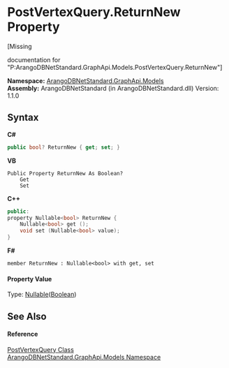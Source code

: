 # PostVertexQuery.ReturnNew Property 
 

\[Missing <summary> documentation for "P:ArangoDBNetStandard.GraphApi.Models.PostVertexQuery.ReturnNew"\]

**Namespace:**&nbsp;<a href="6fb2338d-d8f7-f9c1-2056-1702fe9bf954">ArangoDBNetStandard.GraphApi.Models</a><br />**Assembly:**&nbsp;ArangoDBNetStandard (in ArangoDBNetStandard.dll) Version: 1.1.0

## Syntax

**C#**<br />
``` C#
public bool? ReturnNew { get; set; }
```

**VB**<br />
``` VB
Public Property ReturnNew As Boolean?
	Get
	Set
```

**C++**<br />
``` C++
public:
property Nullable<bool> ReturnNew {
	Nullable<bool> get ();
	void set (Nullable<bool> value);
}
```

**F#**<br />
``` F#
member ReturnNew : Nullable<bool> with get, set

```


#### Property Value
Type: <a href="https://docs.microsoft.com/dotnet/api/system.nullable-1" target="_blank" rel="noopener noreferrer">Nullable</a>(<a href="https://docs.microsoft.com/dotnet/api/system.boolean" target="_blank" rel="noopener noreferrer">Boolean</a>)

## See Also


#### Reference
<a href="21f10d1a-a423-f0c2-66cb-9a7503d7b3c9">PostVertexQuery Class</a><br /><a href="6fb2338d-d8f7-f9c1-2056-1702fe9bf954">ArangoDBNetStandard.GraphApi.Models Namespace</a><br />